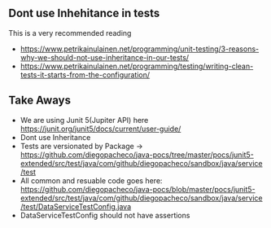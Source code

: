 ## Dont use Inhehitance in tests

This is a very recommended reading

* https://www.petrikainulainen.net/programming/unit-testing/3-reasons-why-we-should-not-use-inheritance-in-our-tests/
* https://www.petrikainulainen.net/programming/testing/writing-clean-tests-it-starts-from-the-configuration/

## Take Aways

* We are using Junit 5(Jupiter API) here https://junit.org/junit5/docs/current/user-guide/
* Dont use Inheritance
* Tests are versionated by Package -> https://github.com/diegopacheco/java-pocs/tree/master/pocs/junit5-extended/src/test/java/com/github/diegopacheco/sandbox/java/service/test
* All common and resuable code goes here: https://github.com/diegopacheco/java-pocs/blob/master/pocs/junit5-extended/src/test/java/com/github/diegopacheco/sandbox/java/service/test/DataServiceTestConfig.java
* DataServiceTestConfig should not have assertions
